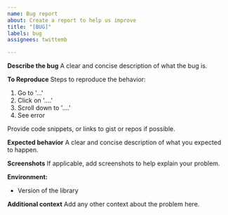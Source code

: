 ```yaml
---
name: Bug report
about: Create a report to help us improve
title: "[BUG]"
labels: bug
assignees: twittemb

---
```


**Describe the bug**
A clear and concise description of what the bug is.

**To Reproduce**
Steps to reproduce the behavior:
1. Go to '...'
2. Click on '....'
3. Scroll down to '....'
4. See error

Provide code snippets, or links to gist or repos if possible.

**Expected behavior**
A clear and concise description of what you expected to happen.

**Screenshots**
If applicable, add screenshots to help explain your problem.

**Environment:**
 - Version of the library

**Additional context**
Add any other context about the problem here.
